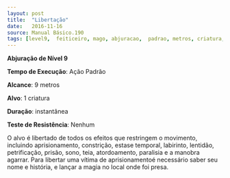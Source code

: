 ```yaml
---
layout: post
title:  "Libertação"
date:   2016-11-16
source: Manual Básico.190
tags: [level9,  feiticeiro, mago, abjuracao,  padrao, metros, criatura, instantanea, nenhum]
---
```


**Abjuração de Nível 9**

**Tempo de Execução**: Ação Padrão

**Alcance**: 9 metros

**Alvo**: 1 criatura

**Duração**: instantânea

**Teste de Resistência**: Nenhum

O alvo é libertado de todos os efeitos que restringem o movimento, incluindo aprisionamento, constrição, estase temporal, labirinto, lentidão, petrificação, prisão, sono, teia, atordoamento, paralisia e a manobra agarrar.
Para libertar uma vítima de aprisionamentoé necessário saber seu nome e história, e lançar a magia no local onde foi presa.